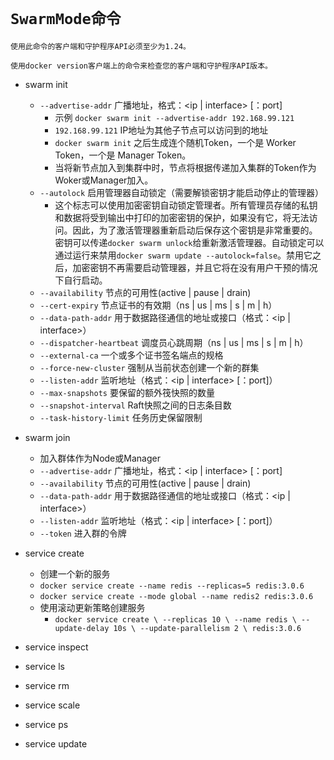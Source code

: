 # **`SwarmMode命令`**

`使用此命令的客户端和守护程序API必须至少为1.24。`

`使用docker version客户端上的命令来检查您的客户端和守护程序API版本。`

- swarm init
    - `--advertise-addr` 广播地址，格式：<ip | interface> [：port]
        - 示例 `docker swarm init --advertise-addr 192.168.99.121`
        - `192.168.99.121` IP地址为其他子节点可以访问到的地址
        - `docker swarm init` 之后生成连个随机Token，一个是 Worker Token，一个是 Manager Token。
        - 当将新节点加入到集群中时，节点将根据传递加入集群的Token作为Woker或Manager加入。
    - `--autolock` 启用管理器自动锁定（需要解锁密钥才能启动停止的管理器）
        - 这个标志可以使用加密密钥自动锁定管理者。所有管理员存储的私钥和数据将受到输出中打印的加密密钥的保护，如果没有它，将无法访问。因此，为了激活管理器重新启动后保存这个密钥是非常重要的。密钥可以传递`docker swarm unlock`给重新激活管理器。自动锁定可以通过运行来禁用`docker swarm update --autolock=false`。禁用它之后，加密密钥不再需要启动管理器，并且它将在没有用户干预的情况下自行启动。
    - `--availability` 节点的可用性(active | pause | drain)
    - `--cert-expiry` 节点证书的有效期（ns | us | ms | s | m | h）
    - `--data-path-addr` 用于数据路径通信的地址或接口（格式：<ip | interface>）
    - `--dispatcher-heartbeat` 调度员心跳周期（ns | us | ms | s | m | h）
    - `--external-ca` 	一个或多个证书签名端点的规格
    - `--force-new-cluster` 强制从当前状态创建一个新的群集
    - `--listen-addr` 监听地址（格式：<ip | interface> [：port]）
    - `--max-snapshots` 要保留的额外筏快照的数量
    - `--snapshot-interval` Raft快照之间的日志条目数
    - `--task-history-limit` 任务历史保留限制

- swarm join
    - 加入群体作为Node或Manager
    - `--advertise-addr` 广播地址，格式：<ip | interface> [：port]
    - `--availability` 节点的可用性(active | pause | drain)
    - `--data-path-addr` 用于数据路径通信的地址或接口（格式：<ip | interface>）
    - `--listen-addr` 监听地址（格式：<ip | interface> [：port]）
    - `--token` 进入群的令牌
    
- service create
    - 创建一个新的服务
    - `docker service create --name redis --replicas=5 redis:3.0.6`
    - `docker service create --mode global --name redis2 redis:3.0.6`
    - 使用滚动更新策略创建服务
        - `docker service create \
            --replicas 10 \
            --name redis \
            --update-delay 10s \
            --update-parallelism 2 \
            redis:3.0.6`

- service inspect
- service ls
- service rm
- service scale
- service ps
- service update